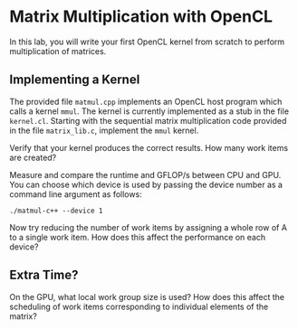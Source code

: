 # Matrix Multiplication with OpenCL

In this lab, you will write your first OpenCL kernel from scratch to perform multiplication of matrices.

## Implementing a Kernel

The provided file `matmul.cpp` implements an OpenCL host program which calls a kernel `mmul`.
The kernel is currently implemented as a stub in the file `kernel.cl`.
Starting with the sequential matrix multiplication code provided in the file `matrix_lib.c`, implement the `mmul` kernel.

Verify that your kernel produces the correct results.
How many work items are created?

Measure and compare the runtime and GFLOP/s between CPU and GPU.
You can choose which device is used by passing the device number as a command line argument as follows:
```
./matmul-c++ --device 1
```

Now try reducing the number of work items by assigning a whole row of A to a single work item.
How does this affect the performance on each device?

## Extra Time?

On the GPU, what local work group size is used?
How does this affect the scheduling of work items corresponding to individual elements of the matrix?

